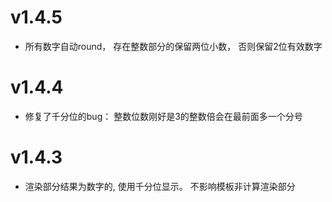 # v1.4.5
* 所有数字自动round， 存在整数部分的保留两位小数， 否则保留2位有效数字
# v1.4.4
* 修复了千分位的bug： 整数位数刚好是3的整数倍会在最前面多一个分号
 
# v1.4.3
* 渲染部分结果为数字的, 使用千分位显示。 不影响模板非计算渲染部分